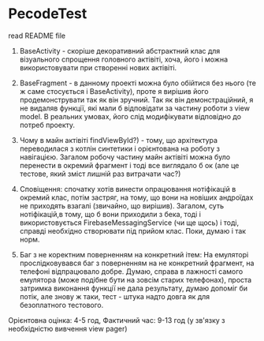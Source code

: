 # PecodeTest
read README file


1. BaseActivity - скоріше декоративний абстрактний клас для візуального спрощення головного актівіті, хоча, його і можна використовувати при створенні
 нових актівіті. 
 
2. BaseFragment - в данному проекті можна було обійтися без нього (те ж саме стосується і BaseActivity), проте я вирішив його продемонструвати так як він
 зручний. Так як він демонстраційний, я не видаляв функції, які мали б відповідати за частину роботи з view model. В реальних умовах, його слід модифікувати
 відповідно до потреб проекту. 
 
3. Чому в майн актівіті findViewById?) - тому, що архітектура переводилася з котлін синтетики і орієнтована на роботу з навігацією. Загалом робочу 
частину майн актівіті можна було перенести в окремий фрагмент і тоді все виглядало б ок (але це тестове, який зміст лишній раз витрачати час?)  

4. Сповіщення: спочатку хотів винести опрацювання нотіфікацій в окремий клас, потім застряг, на тому, що вони на новіших андроїдах не приходять взагалі 
(звичайно, що вирішив). Загалом, суть нотіфікацій,в тому, що б вони приходили з бека, тоді і використовується FirebaseMessagingService (чи ще щось) і тоді, справді необхідно створювати під прийом клас. Поки, думаю і так норм.

5. Баг з не коректним поверненням на конкретний ітем: 
На емуляторі прослідковувався баг з поверненням на не конкретний фрагмент, на телефоні відпрацювало добре. Думаю, справа в лажності самого емулятора (може 
подібне бути на зовсім старих телефонах), проста затримка виконання функції не дала результату, думаю допоміг би потік, але знову ж таки, тест - штука надто 
довга як для безоплатного тестового.

Орієнтовна оцінка: 4-5 год, 
Фактичний час: 9-13 год (у зв'язку з необхідністю вивчення view pager)
